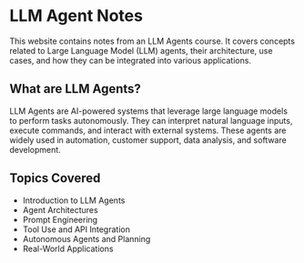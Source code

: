 # LLM Agent Notes

This website contains notes from an LLM Agents course. It covers concepts related to Large Language Model (LLM) agents, their architecture, use cases, and how they can be integrated into various applications.

## What are LLM Agents?

LLM Agents are AI-powered systems that leverage large language models to perform tasks autonomously. They can interpret natural language inputs, execute commands, and interact with external systems. These agents are widely used in automation, customer support, data analysis, and software development.

## Topics Covered
- Introduction to LLM Agents
- Agent Architectures
- Prompt Engineering
- Tool Use and API Integration
- Autonomous Agents and Planning
- Real-World Applications
